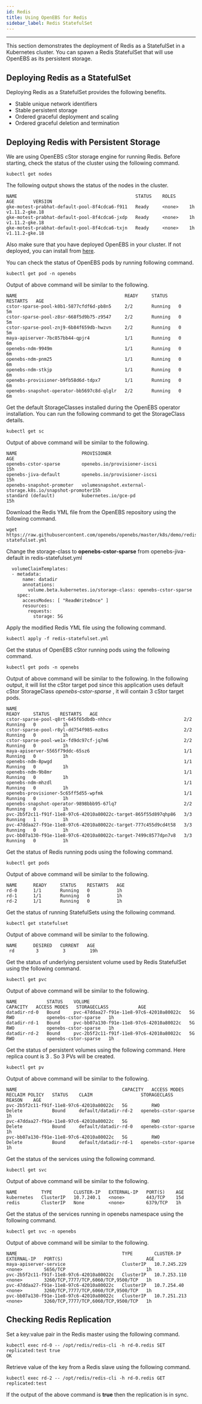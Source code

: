 ```yaml
---
id: Redis
title: Using OpenEBS for Redis
sidebar_label: Redis StatefulSet
---
```

------

This section demonstrates the deployment of Redis as a StatefulSet in a Kubernetes cluster. You can spawn a Redis StatefulSet that will use OpenEBS as its persistent storage.

Deploying Redis as a StatefulSet
--------------------------------

Deploying Redis as a StatefulSet provides the following benefits.

-   Stable unique network identifiers
-   Stable persistent storage
-   Ordered graceful deployment and scaling
-   Ordered graceful deletion and termination

Deploying Redis with Persistent Storage
---------------------------------------

We are using OpenEBS cStor storage engine for running Redis. Before starting, check the status of the cluster using the following command.  

```
kubectl get nodes
```

The following output shows the status of the nodes in the cluster.

```
NAME                                            STATUS    ROLES     AGE       VERSION
gke-motest-prabhat-default-pool-8f4cdca6-f911   Ready     <none>    1h        v1.11.2-gke.18
gke-motest-prabhat-default-pool-8f4cdca6-jxdp   Ready     <none>    1h        v1.11.2-gke.18
gke-motest-prabhat-default-pool-8f4cdca6-txjn   Ready     <none>    1h        v1.11.2-gke.18
```

Also make sure that you have deployed OpenEBS in your cluster. If not deployed, you can install from [here](/docs/next/quickstartguide.html).

You can check the status of OpenEBS pods by running following command.

```
kubectl get pod -n openebs
```

Output of above command will be similar to the following.

```
NAME                                        READY     STATUS    RESTARTS   AGE
cstor-sparse-pool-k0b1-5877cfdf6d-pb8n5     2/2       Running   0          5m
cstor-sparse-pool-z8sr-668f5d9b75-z9547     2/2       Running   0          5m
cstor-sparse-pool-znj9-6b84f659db-hwzvn     2/2       Running   0          5m
maya-apiserver-7bc857bb44-qpjr4             1/1       Running   0          6m
openebs-ndm-9949m                           1/1       Running   0          6m
openebs-ndm-pnm25                           1/1       Running   0          6m
openebs-ndm-stkjp                           1/1       Running   0          6m
openebs-provisioner-b9fb58d6d-tdpx7         1/1       Running   0          6m
openebs-snapshot-operator-bb5697c8d-qlglr   2/2       Running   0          6m

```

Get the default StorageClasses installed during the OpenEBS operator installation. You can run the following command to get the StorageClass details.

```
kubectl get sc
```

Output of above command will be similar to the following.

```
NAME                        PROVISIONER                                             AGE
openebs-cstor-sparse        openebs.io/provisioner-iscsi                            15h
openebs-jiva-default        openebs.io/provisioner-iscsi                            15h
openebs-snapshot-promoter   volumesnapshot.external-storage.k8s.io/snapshot-promoter15h
standard (default)          kubernetes.io/gce-pd                                    15h
```

Download the Redis YML file from the OpenEBS repository using the following command. 

```
wget https://raw.githubusercontent.com/openebs/openebs/master/k8s/demo/redis/redis-statefulset.yml
```

Change the storage-class to **openebs-cstor-sparse** from openebs-jiva-default in redis-statefulset.yml

```
  volumeClaimTemplates:
  - metadata:
      name: datadir
      annotations:
        volume.beta.kubernetes.io/storage-class: openebs-cstor-sparse
    spec:
      accessModes: [ "ReadWriteOnce" ]
      resources:
        requests:
          storage: 5G
```          
          
Apply the modified Redis YML file using the following command.

```
kubectl apply -f redis-statefulset.yml
```

Get the status of OpenEBS cStor running pods using the following command. 

```
kubectl get pods -n openebs
```

Output of above command will be similar to the following. In the following output, it will list the cStor target pod since this application uses default cStor StorageClass *openebs-cstor-sparse* , it will contain 3 cStor target pods. 

```
NAME                                                              READY     STATUS    RESTARTS   AGE
cstor-sparse-pool-q8rt-645f65dbdb-nhhcv                           2/2       Running   0          1h
cstor-sparse-pool-r8yl-dd754f985-mz8xs                            2/2       Running   0          1h
cstor-sparse-pool-we1x-fd9dc97cf-jq7m6                            2/2       Running   0          1h
maya-apiserver-5565f79ddc-65sz6                                   1/1       Running   0          1h
openebs-ndm-8pwgd                                                 1/1       Running   0          1h
openebs-ndm-9b8mr                                                 1/1       Running   0          1h
openebs-ndm-mhzdl                                                 1/1       Running   0          1h
openebs-provisioner-5c65ff5d55-wpfmk                              1/1       Running   0          1h
openebs-snapshot-operator-9898bbb95-67lq7                         2/2       Running   0          1h
pvc-2b5f2c11-f91f-11e8-97c6-42010a80022c-target-865f55d897qhp86   3/3       Running   1          1h
pvc-47ddaa27-f91e-11e8-97c6-42010a80022c-target-777c455d9cd4t58   3/3       Running   0          1h
pvc-bb07a130-f91e-11e8-97c6-42010a80022c-target-7499c8577dpn7v8   3/3       Running   0          1h
```

Get the status of Redis running pods using the following command. 

```
kubectl get pods
```

Output of above command will be similar to the following.

```
NAME      READY     STATUS    RESTARTS   AGE
rd-0      1/1       Running   0          1h
rd-1      1/1       Running   0          1h
rd-2      1/1       Running   0          1h
```

Get the status of running StatefulSets using the following command. 

```
kubectl get statefulset
```

Output of above command will be similar to the following.

```
NAME      DESIRED   CURRENT   AGE
 rd        3         3         19h
```

Get the status of underlying persistent volume used by Redis StatefulSet using the following command. 

```
kubectl get pvc
```

Output of above command will be similar to the following.

```
NAME           STATUS    VOLUME                                     CAPACITY   ACCESS MODES   STORAGECLASS           AGE
datadir-rd-0   Bound     pvc-47ddaa27-f91e-11e8-97c6-42010a80022c   5G         RWO            openebs-cstor-sparse   1h
datadir-rd-1   Bound     pvc-bb07a130-f91e-11e8-97c6-42010a80022c   5G         RWO            openebs-cstor-sparse   1h
datadir-rd-2   Bound     pvc-2b5f2c11-f91f-11e8-97c6-42010a80022c   5G         RWO            openebs-cstor-sparse   1h
```

Get the status of persistent volumes using the following command. Here replica count is 3 . So 3 PVs will be created.

```
kubectl get pv
```

Output of above command will be similar to the following.

```
NAME                                       CAPACITY   ACCESS MODES   RECLAIM POLICY   STATUS    CLAIM                  STORAGECLASS           REASON    AGE
pvc-2b5f2c11-f91f-11e8-97c6-42010a80022c   5G         RWO            Delete           Bound     default/datadir-rd-2   openebs-cstor-sparse             1h
pvc-47ddaa27-f91e-11e8-97c6-42010a80022c   5G         RWO            Delete           Bound     default/datadir-rd-0   openebs-cstor-sparse             1h
pvc-bb07a130-f91e-11e8-97c6-42010a80022c   5G         RWO            Delete           Bound     default/datadir-rd-1   openebs-cstor-sparse             1h
```

Get the status of the services using the following command. 

```
kubectl get svc
```

Output of above command will be similar to the following.

```
NAME         TYPE        CLUSTER-IP   EXTERNAL-IP   PORT(S)    AGE
kubernetes   ClusterIP   10.7.240.1   <none>        443/TCP    15d
redis        ClusterIP   None         <none>        6379/TCP   1h
```

Get the status of the services running in openebs namespace using the following command. 

```
kubectl get svc -n openebs
```

Output of above command will be similar to the following.

```
NAME                                       TYPE        CLUSTER-IP     EXTERNAL-IP   PORT(S)                               AGE
maya-apiserver-service                     ClusterIP   10.7.245.229   <none>        5656/TCP                              1h
pvc-2b5f2c11-f91f-11e8-97c6-42010a80022c   ClusterIP   10.7.253.110   <none>        3260/TCP,7777/TCP,6060/TCP,9500/TCP   1h
pvc-47ddaa27-f91e-11e8-97c6-42010a80022c   ClusterIP   10.7.254.40    <none>        3260/TCP,7777/TCP,6060/TCP,9500/TCP   1h
pvc-bb07a130-f91e-11e8-97c6-42010a80022c   ClusterIP   10.7.251.213   <none>        3260/TCP,7777/TCP,6060/TCP,9500/TCP   1h
```


Checking Redis Replication
--------------------------

Set a key:value pair in the Redis master using the following command. 

```
kubectl exec rd-0 -- /opt/redis/redis-cli -h rd-0.redis SET replicated:test true
OK
```

Retrieve value of the key from a Redis slave using the following command. 

```
kubectl exec rd-2 -- /opt/redis/redis-cli -h rd-0.redis GET replicated:test
```

If the output of the above command is **true** then the replication is in sync.


<!-- Hotjar Tracking Code for https://docs.openebs.io -->
<script>
   (function(h,o,t,j,a,r){
       h.hj=h.hj||function(){(h.hj.q=h.hj.q||[]).push(arguments)};
       h._hjSettings={hjid:785693,hjsv:6};
       a=o.getElementsByTagName('head')[0];
       r=o.createElement('script');r.async=1;
       r.src=t+h._hjSettings.hjid+j+h._hjSettings.hjsv;
       a.appendChild(r);
   })(window,document,'https://static.hotjar.com/c/hotjar-','.js?sv=');
</script>
